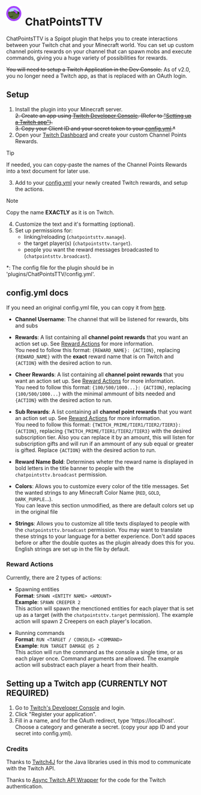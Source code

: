 <img src="icon.png" style="width: 40px; float: left; padding-right: 10px; vertical-align: baseline;"/> <h1>ChatPointsTTV</h1>

ChatPointsTTV is a Spigot plugin that helps you to create interactions between your Twitch chat and your Minecraft world. You can set up custom channel points rewards on your channel that can spawn mobs and execute commands, giving you a huge variety of possibilities for rewards.

~~You will need to setup a Twitch Application in the Dev Console.~~ As of v2.0, you no longer need a Twitch app, as that is replaced with an OAuth login.

## **Setup**
1. Install the plugin into your Minecraft server.  
~~2. Create an app using [Twitch Developer Console](https://dev.twitch.tv/console). (Refer to ["Setting up a Twitch app"](#setting-up-a-twitch-app)).~~  
~~3. Copy your Client ID and your secret token to your [config.yml](/src/main/resources/config.yml).*~~
2. Open your [Twitch Dashboard](https://dashboard.twitch.tv) and create your custom Channel Points Rewards.
> [!TIP]
>  If needed, you can copy-paste the names of the Channel Points Rewards into a text document for later use.
  
3. Add to your [config.yml](/src/main/resources/config.yml) your newly created Twitch rewards, and setup the actions.
> [!NOTE]
> Copy the name **EXACTLY** as it is on Twitch.
  
4. Customize the text and it's formatting (optional).
5. Set up permissions for:
    - linking/reloading (`chatpointsttv.manage`).
    - the target player(s) (`chatpointsttv.target`).
    - people you want the reward messages broadcasted to (`chatpointsttv.broadcast`).

*: The config file for the plugin should be in 'plugins/ChatPointsTTV/config.yml'.

## **config.yml docs**
If you need an original config.yml file, you can copy it from [here](/src/main/resources/plugin.yml).
* **Channel Username**: The channel that will be listened for rewards, bits and subs
* **Rewards**: A list containing all **channel point rewards** that you want an action set up. See [Reward Actions](#reward-actions) for more information.  
You need to follow this format: `{REWARD_NAME}: {ACTION}`, replacing `{REWARD_NAME}` with the **exact** reward name that is on Twitch and `{ACTION}` with the desired action to run.  

* **Cheer Rewards**: A list containing all **channel point rewards** that you want an action set up. See [Reward Actions](#reward-actions) for more information.  
You need to follow this format: `{100/500/1000...}: {ACTION}`, replacing `{100/500/1000...}` with the minimal ammount of bits needed and `{ACTION}` with the desired action to run.
* **Sub Rewards**: A list containing all **channel point rewards** that you want an action set up. See [Reward Actions](#reward-actions) for more information.  
You need to follow this format: `{TWITCH_PRIME/TIER1/TIER2/TIER3}: {ACTION}`, replacing `{TWITCH_PRIME/TIER1/TIER2/TIER3}` with the desired subscription tier. Also you can replace it by an amount, this will listen for subscription gifts and will run if an ammount of any sub equal or greater is gifted. Replace `{ACTION}` with the desired action to run.
* **Reward Name Bold**: Determines wheter the reward name is displayed in bold letters in the title banner to people with the `chatpointsttv.broadcast` permission.
* **Colors**: Allows you to customize every color of the title messages. Set the wanted strings to any Minecraft Color Name (`RED`, `GOLD`, `DARK_PURPLE`...).  
You can leave this section unmodified, as there are default colors set up in the original file
* **Strings**: Allows you to customize all title texts displayed to people with the `chatpointsttv.broadcast` permission. You may want to translate these strings to your language for a better experience. Don't add spaces before or after the double quotes as the plugin already does this for you. English strings are set up in the file by default.

### Reward Actions
Currently, there are 2 types of actions:
- Spawning entities  
    **Format**: `SPAWN <ENTITY NAME> <AMOUNT>`  
    **Example**: `SPAWN CREEPER 2`  
    This action will spawn the menctioned entities for each player that is set up as a target (with the `chatpointsttv.target` permission). The example action will spawn 2 Creepers on each player's location.
    
- Running commands  
    **Format**: `RUN <TARGET / CONSOLE> <COMMAND>`  
    **Example**: `RUN TARGET DAMAGE @S 2`  
    This action will run the command as the console a single time, or as each player once. Command arguments are allowed. The example action will substract each player a heart from their health.

## **Setting up a Twitch app (CURRENTLY NOT REQUIRED)**
1. Go to [Twitch's Developer Console](https://dev.twitch.tv/console) and login.
2. Click "Register your application".
3. Fill in a name, and for the OAuth redirect, type 'https://localhost'. Choose a category and generate a secret. (copy your app ID and your secret into config.yml).

### **Credits**
Thanks to [Twitch4J](https://twitch4j.github.io/) for the Java libraries used in this mod to communicate with the Twitch API.

Thanks to [Async Twitch API Wrapper](https://github.com/urgrue/Java-Twitch-Api-Wrapper) for the code for the Twitch authentication.
